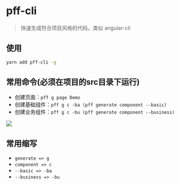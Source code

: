 # pff-cli 
> 快速生成符合项目风格的代码，类似 angular-cli

## 使用
```bash
yarn add pff-cli -g
```

## 常用命令(必须在项目的**src**目录下运行)
- 创建页面：`pff g page Demo`
- 创建基础组件：`pff g c -ba (pff generate component --basic)`
- 创建业务组件：`pff g c -bu (pff generate component --business)`

<img src="./assets/创建页面.gif" />


## 常用缩写
- `generate => g`
- `component => c` 
- `--basic => -ba`
- `--business => -bu`
